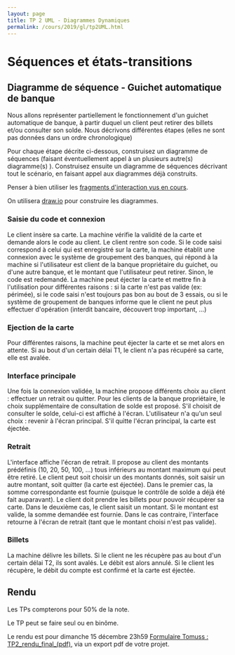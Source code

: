 ```yaml
---
layout: page
title: TP 2 UML - Diagrammes Dynamiques
permalink: /cours/2019/gl/tp2UML.html
---
```


# Séquences et états-transitions

## Diagramme de séquence - Guichet automatique de banque
Nous allons représenter partiellement le fonctionnement d'un guichet automatique de banque, à partir duquel un client peut retirer des billets et/ou consulter son solde. Nous décrivons différentes étapes (elles ne sont pas données dans un ordre chronologique)


Pour chaque étape décrite ci-dessous, construisez un diagramme de séquences (faisant éventuellement appel à un plusieurs autre(s) diagramme(s) ). Construisez ensuite un diagramme de séquences décrivant tout le scénario, en faisant appel aux diagrammes déjà construits.

Penser à bien utiliser les [fragments d'interaction vus en cours](/courses/2019/gl/4_UML-Dynamique.pdf).

On utilisera [draw.io](http://draw.io) pour construire les diagrammes.

### Saisie du code et connexion
Le client insère sa carte. La machine vérifie la validité de la carte et demande alors le code au client. Le client rentre son code. Si le code saisi correspond à celui qui est enregistré sur la carte, la machine établit une connexion avec le système de groupement des banques, qui répond à la machine si l'utilisateur est client de la banque propriétaire du guichet, ou d'une autre banque, et le montant que l'utilisateur peut retirer. Sinon, le code est redemandé. La machine peut éjecter la carte et mettre fin à l'utilisation pour différentes raisons : si la carte n'est pas valide (ex: périmée), si le code saisi n'est toujours pas bon au bout de 3 essais, ou si le système de groupement de banques informe que le client ne peut plus effectuer d'opération (interdit bancaire, découvert trop important, …)

### Ejection de la carte
Pour différentes raisons, la machine peut éjecter la carte et se met alors en attente. Si au bout d'un certain délai T1, le client n'a pas récupéré sa carte, elle est avalée.

### Interface principale
Une fois la connexion validée, la machine propose différents choix au client : effectuer un retrait ou quitter. Pour les clients de la banque propriétaire, le choix supplémentaire de consultation de solde est proposé. S'il choisit de consulter le solde, celui-ci est affiché à l'écran. L'utilisateur n'a qu'un seul choix : revenir à l'écran principal. S'il quitte l'écran principal, la carte est éjectée.

### Retrait
L'interface affiche l'écran de retrait. Il propose au client des montants prédéfinis (10, 20, 50, 100, …) tous inférieurs au montant maximum qui peut être retiré. Le client peut soit choisir un des montants donnés, soit saisir un autre montant, soit quitter (la carte est éjectée). Dans le premier cas, la somme correspondante est fournie (puisque le contrôle de solde a déjà été fait auparavant). Le client doit prendre les billets pour pouvoir récupérer sa carte. Dans le deuxième cas, le client saisit un montant. Si le montant est valide, la somme demandée est fournie. Dans le cas contraire, l'interface retourne à l'écran de retrait (tant que le montant choisi n'est pas valide).

### Billets
La machine délivre les billets. Si le client ne les récupère pas au bout d'un certain délai T2, ils sont avalés. Le débit est alors annulé. Si le client les récupère, le débit du compte est confirmé et la carte est éjectée.




## Rendu

Les TPs compterons pour 50% de la note.

Le TP peut se faire seul ou en binôme.

Le rendu est pour dimanche 15 décembre 23h59 [Formulaire Tomuss :  TP2_rendu_final_(pdf)](https://tomuss.univ-lyon1.fr/2019/Automne/UE-INF2108M), via un export pdf de votre projet.
